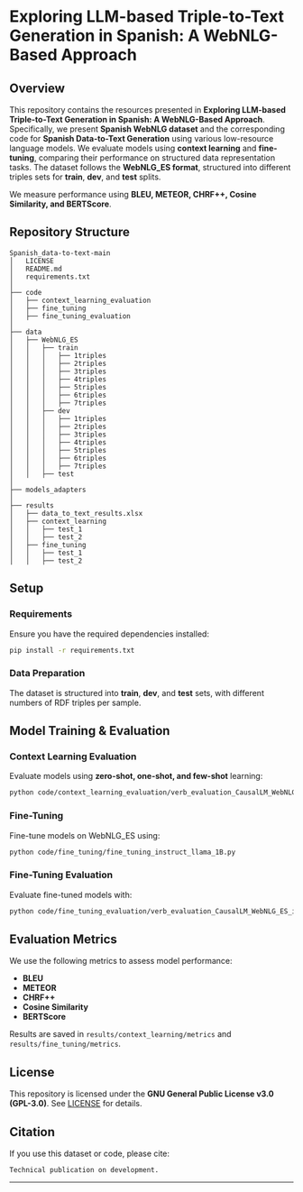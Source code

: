 # Exploring LLM-based Triple-to-Text Generation in Spanish: A WebNLG-Based Approach  

## Overview  

This repository contains the resources presented in **Exploring LLM-based Triple-to-Text Generation in Spanish: A WebNLG-Based Approach**. Specifically, we present **Spanish WebNLG dataset** and the corresponding code for **Spanish Data-to-Text Generation** using various low-resource language models. We evaluate models using **context learning** and **fine-tuning**, comparing their performance on structured data representation tasks. The dataset follows the **WebNLG_ES format**, structured into different triples sets for **train**, **dev**, and **test** splits.  

We measure performance using **BLEU, METEOR, CHRF++, Cosine Similarity, and BERTScore**.  

## Repository Structure  

```
Spanish_data-to-text-main
│   LICENSE
│   README.md
│   requirements.txt
│
├── code
│   ├── context_learning_evaluation
│   ├── fine_tuning
│   ├── fine_tuning_evaluation
│
├── data
│   ├── WebNLG_ES
│   │   ├── train
│   │   │   ├── 1triples
│   │   │   ├── 2triples
│   │   │   ├── 3triples
│   │   │   ├── 4triples
│   │   │   ├── 5triples
│   │   │   ├── 6triples
│   │   │   ├── 7triples
│   │   ├── dev
│   │   │   ├── 1triples
│   │   │   ├── 2triples
│   │   │   ├── 3triples
│   │   │   ├── 4triples
│   │   │   ├── 5triples
│   │   │   ├── 6triples
│   │   │   ├── 7triples
│   │   ├── test
│
├── models_adapters
│
├── results
│   ├── data_to_text_results.xlsx
│   ├── context_learning
│   │   ├── test_1
│   │   ├── test_2
│   ├── fine_tuning
│   │   ├── test_1
│   │   ├── test_2
```

## Setup  

### Requirements  

Ensure you have the required dependencies installed:  

```bash
pip install -r requirements.txt
```

### Data Preparation  

The dataset is structured into **train**, **dev**, and **test** sets, with different numbers of RDF triples per sample.  

## Model Training & Evaluation  

### Context Learning Evaluation  

Evaluate models using **zero-shot, one-shot, and few-shot** learning:  

```bash
python code/context_learning_evaluation/verb_evaluation_CausalLM_WebNLG_ES_instruct.py
```

### Fine-Tuning  

Fine-tune models on WebNLG_ES using:  

```bash
python code/fine_tuning/fine_tuning_instruct_llama_1B.py
```

### Fine-Tuning Evaluation  

Evaluate fine-tuned models with:  

```bash
python code/fine_tuning_evaluation/verb_evaluation_CausalLM_WebNLG_ES_instruct_fine_tuned.py
```

## Evaluation Metrics  

We use the following metrics to assess model performance:  

- **BLEU**  
- **METEOR**  
- **CHRF++**  
- **Cosine Similarity**  
- **BERTScore**  

Results are saved in `results/context_learning/metrics` and `results/fine_tuning/metrics`.  

## License  

This repository is licensed under the **GNU General Public License v3.0 (GPL-3.0)**. See [LICENSE](LICENSE) for details.  

## Citation  

If you use this dataset or code, please cite:  

```
Technical publication on development.
```

---
